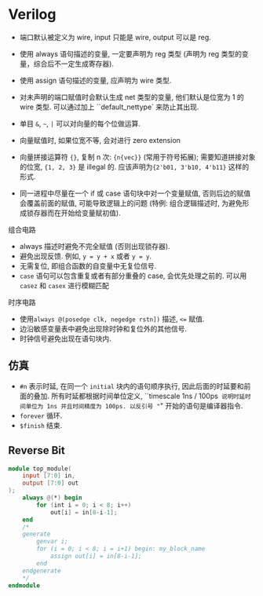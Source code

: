 # Verilog

+ 端口默认被定义为 wire, input 只能是 wire, output 可以是 reg.

+ 使用 always 语句描述的变量, 一定要声明为 reg 类型 (声明为 reg 类型的变量，综合后不一定生成寄存器).
+ 使用 assign 语句描述的变量, 应声明为 wire 类型.
+ 对未声明的端口赋值时会默认生成 net 类型的变量, 他们默认是位宽为 1 的 wire 类型. 可以通过加上 ``default_nettype` 来防止其出现.
+ 单目 `&`, `~`, `|` 可以对向量的每个位做运算.
+ 向量赋值时, 如果位宽不等, 会对进行 zero extension
+ 向量拼接运算符 `{}`, 复制 n 次: `{n{vec}}` (常用于符号拓展); 需要知道拼接对象的位宽, `{1, 2, 3}` 是 illegal 的. 应该声明为`{2'b01, 3'b10, 4'b11}` 这样的形式.
+ 同一进程中尽量在一个 if 或 case 语句块中对一个变量赋值, 否则后边的赋值会覆盖前面的赋值, 可能导致逻辑上的问题 (特例: 组合逻辑描述时, 为避免形成锁存器而在开始给变量赋初值).

组合电路

+ always 描述时避免不完全赋值 (否则出现锁存器).
+ 避免出现反馈. 例如, `y = y + x` 或者 `y = y`.
+ 无需复位, 即组合函数的自变量中无复位信号.
+ `case` 语句可以包含重复或者有部分重叠的 case, 会优先处理之前的. 可以用 `casez` 和 `casex` 进行模糊匹配

时序电路

+ 使用`always @(posedge clk, negedge rstn])` 描述, `<=` 赋值.
+ 边沿敏感变量表中避免出现除时钟和复位外的其他信号.
+ 时钟信号避免出现在语句块内.

## 仿真

+ `#n` 表示时延, 在同一个 `initial` 块内的语句顺序执行, 因此后面的时延要和前面的叠加. 所有时延都根据时间单位定义, ``timescale 1ns / 100ps` 说明时延时间单位为 1ns 并且时间精度为 100ps. 以反引号 "`" 开始的语句是编译器指令.
+ `forever` 循环.
+ `$finish` 结束.

## Reverse Bit

```verilog
module top_module( 
    input [7:0] in,
    output [7:0] out
);
    always @(*) begin	
        for (int i = 0; i < 8; i++)
			out[i] = in[8-i-1];
	end
    /*
    generate
		genvar i;
		for (i = 0; i < 8; i = i+1) begin: my_block_name
			assign out[i] = in[8-i-1];
		end
	endgenerate
    */
endmodule
```

